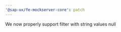 ```yaml
---
'@sap-ux/fe-mockserver-core': patch
---
```


We now properly support filter with string values null
